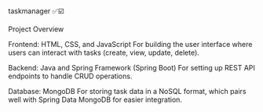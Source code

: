 taskmanager ✅☑️

Project Overview

Frontend: HTML, CSS, and JavaScript
For building the user interface where users can interact with tasks (create, view, update, delete).

Backend: Java and Spring Framework (Spring Boot)
For setting up REST API endpoints to handle CRUD operations.

Database: MongoDB
For storing task data in a NoSQL format, which pairs well with Spring Data MongoDB for easier integration.
